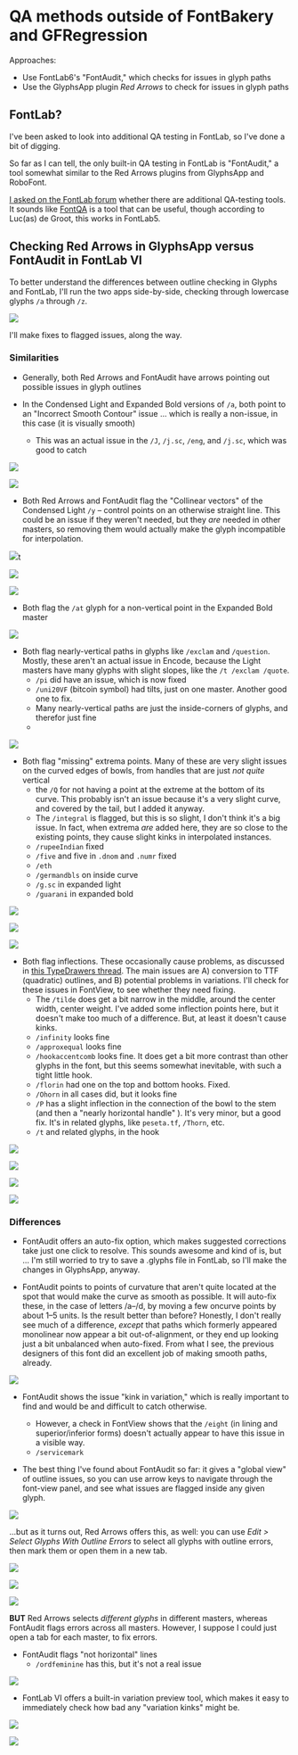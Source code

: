 # QA methods outside of FontBakery and GFRegression

Approaches:
- Use FontLab6's "FontAudit," which checks for issues in glyph paths
- Use the GlyphsApp plugin *Red Arrows* to check for issues in glyph paths

## FontLab?

I've been asked to look into additional QA testing in FontLab, so I've done a bit of digging.

So far as I can tell, the only built-in QA testing in FontLab is "FontAudit," a tool somewhat similar to the Red Arrows plugins from GlyphsApp and RoboFont.

[I asked on the FontLab forum](https://forum.fontlab.com/fontlab-vi/are-there-qa-checks-besides-fontaudit/) whether there are additional QA-testing tools. It sounds like [FontQA](http://www.fontqa.com/) is a tool that can be useful, though according to Luc(as) de Groot, this works in FontLab5.

## Checking Red Arrows in GlyphsApp versus FontAudit in FontLab VI

To better understand the differences between outline checking in Glyphs and FontLab, I'll run the two apps side-by-side, checking through lowercase glyphs `/a` through `/z`.

![](assets/Screen-Shot-2018-12-06-at-11.35.33-AM.png)

I'll make fixes to flagged issues, along the way.

### Similarities

- Generally, both Red Arrows and FontAudit have arrows pointing out possible issues in glyph outlines
  
- In the Condensed Light and Expanded Bold versions of `/a`, both point to an "Incorrect Smooth Contour" issue ... which is really a non-issue, in this case (it is visually smooth)
    - This was an actual issue in the `/J`, `/j.sc`, `/eng`, and `/j.sc`, which was good to catch

![](assets/2018-12-06-11-40-21.png)

![](assets/2018-12-06-13-14-02.png)

- Both Red Arrows and FontAudit flag the "Collinear vectors" of the Condensed Light `/y` – control points on an otherwise straight line. This could be an issue if they weren't needed, but they *are* needed in other masters, so removing them would actually make the glyph incompatible for interpolation.

![](assets/2018-12-06-11-57-48.png)t

![](assets/2018-12-06-11-55-31.png)

![](assets/2018-12-06-11-57-13.png)

- Both flag the `/at` glyph for a non-vertical point in the Expanded Bold master

![](assets/2018-12-06-12-00-16.png)

- Both flag nearly-vertical paths in glyphs like `/exclam` and `/question`. Mostly, these aren't an actual issue in Encode, because the Light masters have many glyphs with slight slopes, like the `/t /exclam /quote`.
    - `/pi` did have an issue, which is now fixed 
    - `/uni20VF` (bitcoin symbol) had tilts, just on one master. Another good one to fix.
    - Many nearly-vertical paths are just the inside-corners of glyphs, and therefor just fine
    - 

![](assets/2018-12-06-14-23-16.png)

- Both flag "missing" extrema points. Many of these are very slight issues on the curved edges of bowls, from handles that are just *not quite* vertical
    - the `/Q` for not having a point at the extreme at the bottom of its curve. This probably isn't an issue because it's a very slight curve, and covered by the tail, but I added it anyway.
    - The `/integral` is flagged, but this is so slight, I don't think it's a big issue. In fact, when extrema *are* added here, they are so close to the existing points, they cause slight kinks in interpolated instances.
    - `/rupeeIndian` fixed
    - `/five` and five in `.dnom` and `.numr` fixed
    - `/eth`
    - `/germandbls` on inside curve
    - `/g.sc` in expanded light
    - `/guarani` in expanded bold

![](assets/2018-12-06-13-18-41.png)

![](assets/2018-12-06-13-19-53.png)

![](assets/2018-12-06-14-52-22.png)

- Both flag inflections. These occasionally cause problems, as discussed in [this TypeDrawers thread](https://typedrawers.com/discussion/2719/why-are-inflections-bad). The main issues are A) conversion to TTF (quadratic) outlines, and B) potential problems in variations. I'll check for these issues in FontView, to see whether they need fixing.
    - The `/tilde` does get a bit narrow in the middle, around the center width, center weight. I've added some inflection points here, but it doesn't make too much of a difference. But, at least it doesn't cause kinks.
    - `/infinity` looks fine
    - `/approxequal` looks fine
    - `/hookaccentcomb` looks fine. It does get a bit more contrast than other glyphs in the font, but this seems somewhat inevitable, with such a tight little hook.
    - `/florin` had one on the top and bottom hooks. Fixed.
    - `/Ohorn` in all cases did, but it looks fine
    - `/P` has a slight inflection in the connection of the bowl to the stem (and then a "nearly horizontal handle"      ). It's very minor, but a good fix. It's in related glyphs, like `peseta.tf`, `/Thorn`, etc.
    - `/t` and related glyphs, in the hook

![](assets/inflection-checking.gif)

![](assets/2018-12-06-14-47-51.png)

![](assets/2018-12-06-14-50-49.png)

![](assets/2018-12-06-14-58-26.png)

### Differences

- FontAudit offers an auto-fix option, which makes suggested corrections take just one click to resolve. This sounds awesome and kind of is, but ... I'm still worried to try to save a .glyphs file in FontLab, so I'll make the changes in GlyphsApp, anyway.

- FontAudit points to points of curvature that aren't quite located at the spot that would make the curve as smooth as possible. It will auto-fix these, in the case of letters /a–/d, by moving a few oncurve points by about 1–5 units. Is the result better than before? Honestly, I don't really see much of a difference, *except* that paths which formerly appeared monolinear now appear a bit out-of-alignment, or they end up looking just a bit unbalanced when auto-fixed. From what I see, the previous designers of this font did an excellent job of making smooth paths, already.

![](assets/fix-smooth-connections.gif)

- FontAudit shows the issue "kink in variation," which is really important to find and would be and difficult to catch otherwise. 
    - However, a check in FontView shows that the `/eight` (in lining and superior/inferior forms) doesn't actually appear to have this issue in a visible way.
    - `/servicemark` 

- The best thing I've found about FontAudit so far: it gives a "global view" of outline issues, so you can use arrow keys to navigate through the font-view panel, and see what issues are flagged inside any given glyph.

![](assets/fontaudit-global-view.gif)

...but as it turns out, Red Arrows offers this, as well: you can use *Edit > Select Glyphs With Outline Errors* to select all glyphs with outline errors, then mark them or open them in a new tab.

![](assets/2018-12-06-12-11-10.png)

![](assets/2018-12-06-12-21-15.png)

![](assets/2018-12-06-12-21-36.png)

**BUT** Red Arrows selects *different glyphs* in different masters, whereas FontAudit flags errors across all masters. However, I suppose I could just open a tab for each master, to fix errors.

- FontAudit flags "not horizontal" lines
    - `/ordfeminine` has this, but it's not a real issue

![](assets/2018-12-06-14-34-49.png)

- FontLab VI offers a built-in variation preview tool, which makes it easy to immediately check how bad any "variation kinks" might be.

![](assets/2018-12-06-14-44-45.png)

![](assets/Screen-Shot-2018-12-06-at-11.35.33-AM.png)